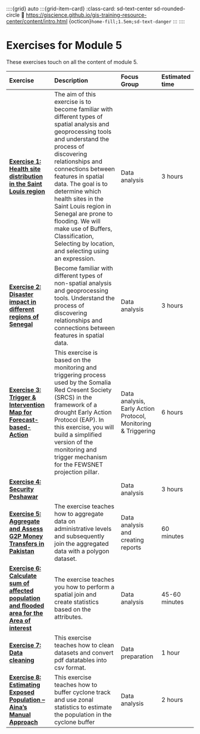 ::::{grid} auto
:::{grid-item-card}
:class-card: sd-text-center sd-rounded-circle
:link: https://giscience.github.io/gis-training-resource-center/content/intro.html 
{octicon}`home-fill;1.5em;sd-text-danger`
:::
::::

# Exercises for Module 5

These exercises touch on all the content of module 5.


| Exercise| Description |Focus Group|Estimated time| 
| :-------------------- | :----------------- |:----------------- |:----------------- |
| __[Exercise 1: Health site distribution in the Saint Louis region](/content/Module_5/en_qgis_spatial_tools_ex1.md)__ | The aim of this exercise is to become familiar with different types of spatial analysis and geoprocessing tools and understand the process of discovering relationships and connections between features in spatial data. The goal is to determine which health sites in the Saint Louis region in Senegal are prone to flooding. We will make use of Buffers, Classification, Selecting by location, and selecting using an expression. | Data analysis | 3 hours | 
| __[Exercise 2: Disaster impact in different regions of Senegal](/content/Module_5/en_qgis_non_spatial_tools_ex2.md)__ | Become familiar with different types of non-spatial analysis and geoprocessing tools. Understand the process of discovering relationships and connections between features in spatial data. | Data analysis | 3 hours | 
| __[Exercise 3: Trigger & Intervention Map for Forecast-based-Action](/content/Module_5/en_qgis_module_5_ex3.md)__ | This exercise is based on the monitoring and triggering process used by the Somalia Red Cresent Society (SRCS) in the framework of a drought Early Action Protocol (EAP). In this exercise, you will build a simplified version of the monitoring and trigger mechanism for the FEWSNET projection pillar. | Data analysis, Early Action Protocol, Monitoring & Triggering | 6 hours |
| __[Exercise 4: Security Peshawar](/content/Module_5/en_qgis_module_5_ex4.md)__ |  | Data analysis | 3 hours | 
| __[Exercise 5: Aggregate and Assess G2P Money Transfers in Pakistan](/content/Module_5/en_qgis_module_5_ex5.md)__ | The exercise teaches how to aggregate data on administrative levels and subsequently join the aggregated data with a polygon dataset. | Data analysis and creating reports | 60 minutes |
| __[Exercise 6: Calculate sum of affected population and flooded area for the Area of interest](/content/Module_5/en_qgis_module_5_ex6.md)__ | The exercise teaches you how to perform a spatial join and create statistics based on the attributes. | Data analysis | 45-60 minutes | 
| __[Exercise 7: Data cleaning](/content/Module_5/en_qgis_data_preparation_ex.md)__ | This exercise teaches how to clean datasets and convert pdf datatables into csv format. | Data preparation | 1 hour  |
| __[Exercise 8: Estimating Exposed Population – Aina’s Manual Approach](/content/Module_5/en_qgis_module_5_mdg_aa_ex_1.md)__ | This exercise teaches how to buffer cyclone track and use zonal statistics to estimate the population in the cyclone buffer | Data analysis | 2 hours | 



<!---

*  __⚠️construction⚠️[Risk Assessment](/content/Modul_5/en_qgis_modul_5_ex1.md):__ 
>